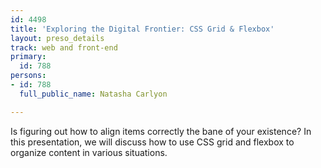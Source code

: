 ```yaml
---
id: 4498
title: 'Exploring the Digital Frontier: CSS Grid & Flexbox'
layout: preso_details
track: web and front-end
primary:
  id: 788
persons:
- id: 788
  full_public_name: Natasha Carlyon

---
```

Is figuring out how to align items correctly the bane of your existence? In this presentation, we will discuss how to use CSS grid and flexbox to organize content in various situations. 